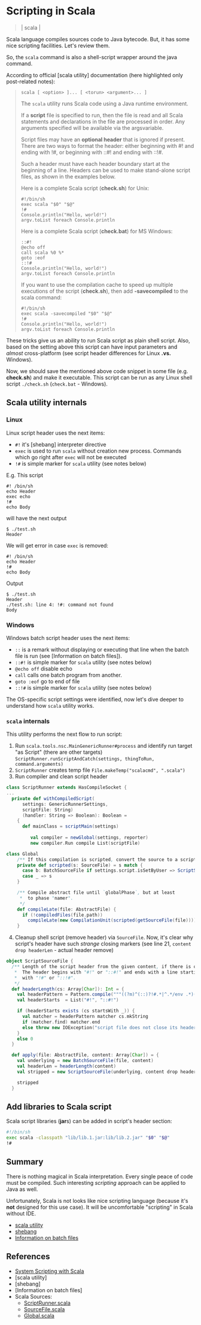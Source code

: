 # Scripting in Scala
> | scala |

Scala language compiles sources code to Java bytecode.  But, it has some nice scripting facilities. Let's review them.

So, the `scala` command is also a shell-script wrapper around the java command.

According to official [scala utility] documentation (here highlighted only post-related notes):

> `scala [ <option> ]... [ <torun> <argument>... ]`
>
> The `scala` utility runs Scala code using a Java runtime environment. 
>
>If a **script** file is specified to run, then the file is read and all Scala statements and declarations in the file are processed in order. Any arguments specified will be available via the argsvariable. 
>
>Script files may have an **optional header** that is ignored if present. There are two ways to format the header: either beginning with #! and ending with !#, or beginning with ::#! and ending with ::!#.
>
> Such a header must have each header boundary start at the beginning of a line. Headers can be used to make stand-alone script files, as shown in the examples below.
> 
>Here is a complete Scala script (**check.sh**) for Unix:
>
>```
>#!/bin/sh
>exec scala "$0" "$@"
>!#
>Console.println("Hello, world!")
>argv.toList foreach Console.println
>```
>Here is a complete Scala script (**check.bat**) for MS Windows:
>
>```
>::#!
>@echo off
>call scala %0 %*
>goto :eof
>::!#
>Console.println("Hello, world!")
>argv.toList foreach Console.println
>```
>If you want to use the compilation cache to speed up multiple executions of the script (**check.sh**), then add **-savecompiled** to the scala command:
>
>```
>#!/bin/sh
>exec scala -savecompiled "$0" "$@"
>!#
>Console.println("Hello, world!")
>argv.toList foreach Console.println
>```

These tricks give us an ability to run Scala script as plain shell script. Also, based on the setting above this script can have input parameters and *almost* cross-platform (see script header differences for Linux **.vs.** Windows).

Now, we should save the mentioned above code snippet in some file (e.g. **check.sh**) and make it executable. This script can be run as any Linux shell script `./check.sh` (`check.bat` - Windows).

## Scala utility internals

### Linux

Linux script header uses the next items:

- `#!` it's [shebang] interpreter directive
- `exec` is used to run `scala` without creation new process. Commands which go right after `exec` will not be executed
- `!#` is simple marker for `scala` utility (see notes below)

E.g. 
This script 

```
#! /bin/sh
echo Header
exec echo
!#
echo Body
```

will have the next output

```
$ ./test.sh
Header
```

We will get error in case `exec` is removed:

```
#! /bin/sh
echo Header
!#
echo Body
```

Output

```
$ ./test.sh
Header
./test.sh: line 4: !#: command not found
Body

```

### Windows

Windows batch script header uses the next items:

- `::` is a remark without displaying or executing that line when the batch file is run (see [Information on batch files]).
- `::#!`  is simple marker for `scala` utility (see notes below)
- `@echo off` disable echo
- `call` calls one batch program from another.
- `goto :eof` go to end of file
- `::!#` is simple marker for `scala` utility (see notes below)

The OS-specific script settings were identified, now let's dive deeper to understand how `scala` utility works.

### `scala` internals

This utility performs the next flow to run script:

1. Run `scala.tools.nsc.MainGenericRunner#process` and identify run target "as Script" (there are other targets) `ScriptRunner.runScriptAndCatch(settings, thingToRun, command.arguments)` 
2. `ScriptRunner` creates temp file `File.makeTemp("scalacmd", ".scala")`
3. Run compiler and clean script header

```scala
class ScriptRunner extends HasCompileSocket {
...
  private def withCompiledScript(
      settings: GenericRunnerSettings,
      scriptFile: String)
      (handler: String => Boolean): Boolean =
    {
      def mainClass = scriptMain(settings)
  
         val compiler = newGlobal(settings, reporter)
         new compiler.Run compile List(scriptFile)
```

```scala
class Global
    /** If this compilation is scripted, convert the source to a script source. */
    private def scripted(s: SourceFile) = s match {
      case b: BatchSourceFile if settings.script.isSetByUser => ScriptSourceFile(b)
      case _ => s
    }

    /** Compile abstract file until `globalPhase`, but at least
     *  to phase "namer".
     */
    def compileLate(file: AbstractFile) {
      if (!compiledFiles(file.path))
        compileLate(new CompilationUnit(scripted(getSourceFile(file))))
    }

```

4. Cleanup shell script (remove header) via `SourceFile`. Now, it's clear why script's header have such *strange* closing markers (see line 21, `content drop headerLen` - actual header remove)

```scala
object ScriptSourceFile {
  /** Length of the script header from the given content, if there is one.
   *  The header begins with "#!" or "::#!" and ends with a line starting
   *  with "!#" or "::!#".
   */
  def headerLength(cs: Array[Char]): Int = {
    val headerPattern = Pattern.compile("""((?m)^(::)?!#.*|^.*/env .*)(\r|\n|\r\n)""")
    val headerStarts  = List("#!", "::#!")

    if (headerStarts exists (cs startsWith _)) {
      val matcher = headerPattern matcher cs.mkString
      if (matcher.find) matcher.end
      else throw new IOException("script file does not close its header with !# or ::!#")
    }
    else 0
  }

  def apply(file: AbstractFile, content: Array[Char]) = {
    val underlying = new BatchSourceFile(file, content)
    val headerLen = headerLength(content)
    val stripped = new ScriptSourceFile(underlying, content drop headerLen, headerLen)

    stripped
  }
```

## Add libraries to Scala script

Scala script libraries (**jar**s) can be added in script's header section:

```bash
#!/bin/sh
exec scala -classpath "lib/lib.1.jar:lib/lib.2.jar" "$0" "$@"
!#
```

## Summary

There is nothing magical in Scala interpretation. Every single peace of code must be compiled. Such interesting *scripting* approach can be applied to Java as well.

Unfortunately, Scala is not looks like nice scripting language (because it's **not** designed for this use case). It will be uncomfortable "scripting" in Scala without IDE.

- [scala utility](http://www.scala-lang.org/files/archive/nightly/docs-2.10.1/manual/html/scala.html)
- [shebang](http://en.wikipedia.org/wiki/Shebang_(Unix))
- [Information on batch files](http://www.computerhope.com/batch.htm)

## References

- [System Scripting with Scala](http://timperrett.com/2011/08/01/system-scripting-with-scala/)
- [scala utility]
- [shebang]
- [Information on batch files]
- Scala Sources:
  - [ScriptRunner.scala](https://github.com/scala/scala/blob/v2.11.5/src/compiler/scala/tools/nsc/ScriptRunner.scala#)
  - [SourceFile.scala](https://github.com/scala/scala/blob/v2.11.5/src/reflect/scala/reflect/internal/util/SourceFile.scala)
  - [Global.scala](https://github.com/scala/scala/blob/v2.11.5/src/compiler/scala/tools/nsc/Global.scala)